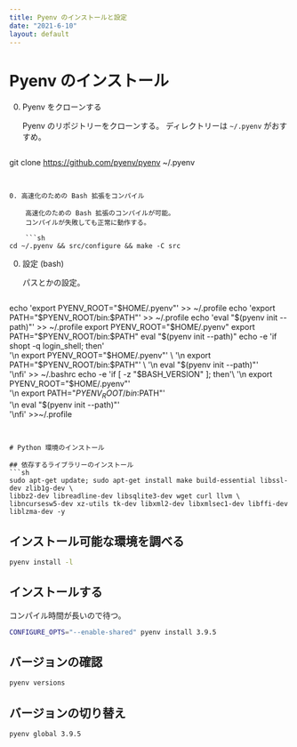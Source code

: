```yaml
---
title: Pyenv のインストールと設定
date: "2021-6-10"
layout: default
---
```


# Pyenv のインストール
0. Pyenv をクローンする

    Pyenv のリポジトリーをクローンする。
    ディレクトリーは `~/.pyenv` がおすすめ。

    ```sh
git clone https://github.com/pyenv/pyenv ~/.pyenv
```
    

0. 高速化のための Bash 拡張をコンパイル

    高速化のための Bash 拡張のコンパイルが可能。
    コンパイルが失敗しても正常に動作する。
        
    ```sh
cd ~/.pyenv && src/configure && make -C src
```


0. 設定 (bash)

    パスとかの設定。

    ```sh
echo 'export PYENV_ROOT="$HOME/.pyenv"' >> ~/.profile
echo 'export PATH="$PYENV_ROOT/bin:$PATH"' >> ~/.profile
echo 'eval "$(pyenv init --path)"' >> ~/.profile
export PYENV_ROOT="$HOME/.pyenv"
export PATH="$PYENV_ROOT/bin:$PATH"
eval "$(pyenv init --path)"
echo -e 'if shopt -q login_shell; then' \
    '\n  export PYENV_ROOT="$HOME/.pyenv"' \
    '\n  export PATH="$PYENV_ROOT/bin:$PATH"' \
    '\n eval "$(pyenv init --path)"' \
    '\nfi' >> ~/.bashrc
echo -e 'if [ -z "$BASH_VERSION" ]; then'\
    '\n  export PYENV_ROOT="$HOME/.pyenv"'\
    '\n  export PATH="$PYENV_ROOT/bin:$PATH"'\
    '\n  eval "$(pyenv init --path)"'\
    '\nfi' >>~/.profile
```


# Python 環境のインストール

## 依存するライブラリーのインストール
```sh
sudo apt-get update; sudo apt-get install make build-essential libssl-dev zlib1g-dev \
libbz2-dev libreadline-dev libsqlite3-dev wget curl llvm \
libncursesw5-dev xz-utils tk-dev libxml2-dev libxmlsec1-dev libffi-dev liblzma-dev -y
```

## インストール可能な環境を調べる
```sh
pyenv install -l
```

## インストールする

コンパイル時間が長いので待つ。

```sh
CONFIGURE_OPTS="--enable-shared" pyenv install 3.9.5
```

## バージョンの確認
```sh
pyenv versions
```

## バージョンの切り替え
```sh 
pyenv global 3.9.5
```
